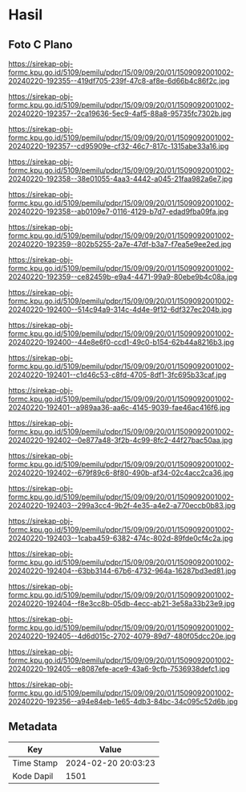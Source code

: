 # Hasil

## Foto C Plano

https://sirekap-obj-formc.kpu.go.id/5109/pemilu/pdpr/15/09/09/20/01/1509092001002-20240220-192355--419df705-239f-47c8-af8e-6d66b4c86f2c.jpg

https://sirekap-obj-formc.kpu.go.id/5109/pemilu/pdpr/15/09/09/20/01/1509092001002-20240220-192357--2ca19636-5ec9-4af5-88a8-95735fc7302b.jpg

https://sirekap-obj-formc.kpu.go.id/5109/pemilu/pdpr/15/09/09/20/01/1509092001002-20240220-192357--cd95909e-cf32-46c7-817c-1315abe33a16.jpg

https://sirekap-obj-formc.kpu.go.id/5109/pemilu/pdpr/15/09/09/20/01/1509092001002-20240220-192358--38e01055-4aa3-4442-a045-21faa982a6e7.jpg

https://sirekap-obj-formc.kpu.go.id/5109/pemilu/pdpr/15/09/09/20/01/1509092001002-20240220-192358--ab0109e7-0116-4129-b7d7-edad9fba09fa.jpg

https://sirekap-obj-formc.kpu.go.id/5109/pemilu/pdpr/15/09/09/20/01/1509092001002-20240220-192359--802b5255-2a7e-47df-b3a7-f7ea5e9ee2ed.jpg

https://sirekap-obj-formc.kpu.go.id/5109/pemilu/pdpr/15/09/09/20/01/1509092001002-20240220-192359--ce82459b-e9a4-4471-99a9-80ebe9b4c08a.jpg

https://sirekap-obj-formc.kpu.go.id/5109/pemilu/pdpr/15/09/09/20/01/1509092001002-20240220-192400--514c94a9-314c-4d4e-9f12-6df327ec204b.jpg

https://sirekap-obj-formc.kpu.go.id/5109/pemilu/pdpr/15/09/09/20/01/1509092001002-20240220-192400--44e8e6f0-ccd1-49c0-b154-62b44a8216b3.jpg

https://sirekap-obj-formc.kpu.go.id/5109/pemilu/pdpr/15/09/09/20/01/1509092001002-20240220-192401--c1d46c53-c8fd-4705-8df1-3fc695b33caf.jpg

https://sirekap-obj-formc.kpu.go.id/5109/pemilu/pdpr/15/09/09/20/01/1509092001002-20240220-192401--a989aa36-aa6c-4145-9039-fae46ac416f6.jpg

https://sirekap-obj-formc.kpu.go.id/5109/pemilu/pdpr/15/09/09/20/01/1509092001002-20240220-192402--0e877a48-3f2b-4c99-8fc2-44f27bac50aa.jpg

https://sirekap-obj-formc.kpu.go.id/5109/pemilu/pdpr/15/09/09/20/01/1509092001002-20240220-192402--679f89c6-8f80-490b-af34-02c4acc2ca36.jpg

https://sirekap-obj-formc.kpu.go.id/5109/pemilu/pdpr/15/09/09/20/01/1509092001002-20240220-192403--299a3cc4-9b2f-4e35-a4e2-a770eccb0b83.jpg

https://sirekap-obj-formc.kpu.go.id/5109/pemilu/pdpr/15/09/09/20/01/1509092001002-20240220-192403--1caba459-6382-474c-802d-89fde0cf4c2a.jpg

https://sirekap-obj-formc.kpu.go.id/5109/pemilu/pdpr/15/09/09/20/01/1509092001002-20240220-192404--63bb3144-67b6-4732-964a-16287bd3ed81.jpg

https://sirekap-obj-formc.kpu.go.id/5109/pemilu/pdpr/15/09/09/20/01/1509092001002-20240220-192404--f8e3cc8b-05db-4ecc-ab21-3e58a33b23e9.jpg

https://sirekap-obj-formc.kpu.go.id/5109/pemilu/pdpr/15/09/09/20/01/1509092001002-20240220-192405--4d6d015c-2702-4079-89d7-480f05dcc20e.jpg

https://sirekap-obj-formc.kpu.go.id/5109/pemilu/pdpr/15/09/09/20/01/1509092001002-20240220-192405--e8087efe-ace9-43a6-9cfb-7536938defc1.jpg

https://sirekap-obj-formc.kpu.go.id/5109/pemilu/pdpr/15/09/09/20/01/1509092001002-20240220-192356--a94e84eb-1e65-4db3-84bc-34c095c52d6b.jpg


## Metadata

| Key        | Value               |
| ---------- | ------------------- |
| Time Stamp | 2024-02-20 20:03:23 |
| Kode Dapil | 1501                |



